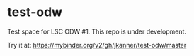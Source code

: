 # test-odw

Test space for LSC ODW #1.  This repo is under development.

Try it at: https://mybinder.org/v2/gh/jkanner/test-odw/master





